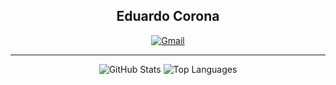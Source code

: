 <h2 align="center">Eduardo Corona</h2>

<div align="center">
  <a href="mailto:eduardo.corona040@gmail.com">
    <img src="https://img.shields.io/badge/-Gmail-%23333?style=for-the-badge&logo=gmail&logoColor=white" target="_blank" alt="Gmail">
  </a>
</div>

--------------------------------------------------------------------------------------------------


<div align="center">
  <img src="https://github-readme-stats.vercel.app/api?style=for-the-badge&username=ecorona-&count_private=true&show_icons=true&theme=transparent&hide_border=true&text_color=FFFFFF" alt="GitHub Stats">

  <img src="https://github-readme-stats.vercel.app/api/top-langs/?style=for-the-badge&username=ecorona-&layout=compact&theme=transparent&hide_border=true&text_color=FFFFFF" alt="Top Languages">
</div>
